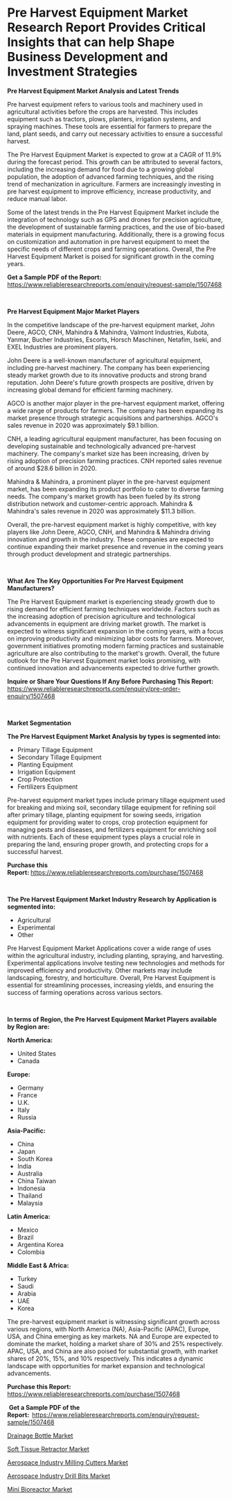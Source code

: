<p><h1>Pre Harvest Equipment Market Research Report Provides Critical Insights that can help Shape Business Development and Investment Strategies</h1></p><p><strong>Pre Harvest Equipment Market Analysis and Latest Trends</strong></p>
<p><p>Pre harvest equipment refers to various tools and machinery used in agricultural activities before the crops are harvested. This includes equipment such as tractors, plows, planters, irrigation systems, and spraying machines. These tools are essential for farmers to prepare the land, plant seeds, and carry out necessary activities to ensure a successful harvest.</p><p>The Pre Harvest Equipment Market is expected to grow at a CAGR of 11.9% during the forecast period. This growth can be attributed to several factors, including the increasing demand for food due to a growing global population, the adoption of advanced farming techniques, and the rising trend of mechanization in agriculture. Farmers are increasingly investing in pre harvest equipment to improve efficiency, increase productivity, and reduce manual labor.</p><p>Some of the latest trends in the Pre Harvest Equipment Market include the integration of technology such as GPS and drones for precision agriculture, the development of sustainable farming practices, and the use of bio-based materials in equipment manufacturing. Additionally, there is a growing focus on customization and automation in pre harvest equipment to meet the specific needs of different crops and farming operations. Overall, the Pre Harvest Equipment Market is poised for significant growth in the coming years.</p></p>
<p><strong>Get a Sample PDF of the Report:&nbsp;</strong> <a href="https://www.reliableresearchreports.com/enquiry/request-sample/1507468">https://www.reliableresearchreports.com/enquiry/request-sample/1507468</a></p>
<p>&nbsp;</p>
<p><strong>Pre Harvest Equipment Major Market Players</strong></p>
<p><p>In the competitive landscape of the pre-harvest equipment market, John Deere, AGCO, CNH, Mahindra & Mahindra, Valmont Industries, Kubota, Yanmar, Bucher Industries, Escorts, Horsch Maschinen, Netafim, Iseki, and EXEL Industries are prominent players. </p><p>John Deere is a well-known manufacturer of agricultural equipment, including pre-harvest machinery. The company has been experiencing steady market growth due to its innovative products and strong brand reputation. John Deere's future growth prospects are positive, driven by increasing global demand for efficient farming machinery.</p><p>AGCO is another major player in the pre-harvest equipment market, offering a wide range of products for farmers. The company has been expanding its market presence through strategic acquisitions and partnerships. AGCO's sales revenue in 2020 was approximately $9.1 billion.</p><p>CNH, a leading agricultural equipment manufacturer, has been focusing on developing sustainable and technologically advanced pre-harvest machinery. The company's market size has been increasing, driven by rising adoption of precision farming practices. CNH reported sales revenue of around $28.6 billion in 2020.</p><p>Mahindra & Mahindra, a prominent player in the pre-harvest equipment market, has been expanding its product portfolio to cater to diverse farming needs. The company's market growth has been fueled by its strong distribution network and customer-centric approach. Mahindra & Mahindra's sales revenue in 2020 was approximately $11.3 billion.</p><p>Overall, the pre-harvest equipment market is highly competitive, with key players like John Deere, AGCO, CNH, and Mahindra & Mahindra driving innovation and growth in the industry. These companies are expected to continue expanding their market presence and revenue in the coming years through product development and strategic partnerships.</p></p>
<p>&nbsp;</p>
<p><strong>What Are The Key Opportunities For Pre Harvest Equipment Manufacturers?</strong></p>
<p><p>The Pre Harvest Equipment market is experiencing steady growth due to rising demand for efficient farming techniques worldwide. Factors such as the increasing adoption of precision agriculture and technological advancements in equipment are driving market growth. The market is expected to witness significant expansion in the coming years, with a focus on improving productivity and minimizing labor costs for farmers. Moreover, government initiatives promoting modern farming practices and sustainable agriculture are also contributing to the market's growth. Overall, the future outlook for the Pre Harvest Equipment market looks promising, with continued innovation and advancements expected to drive further growth.</p></p>
<p><strong>Inquire or Share Your Questions If Any Before Purchasing This Report:</strong> <a href="https://www.reliableresearchreports.com/enquiry/pre-order-enquiry/1507468">https://www.reliableresearchreports.com/enquiry/pre-order-enquiry/1507468</a></p>
<p>&nbsp;</p>
<p><strong>Market Segmentation</strong></p>
<p><strong>The Pre Harvest Equipment Market Analysis by types is segmented into:</strong></p>
<p><ul><li>Primary Tillage Equipment</li><li>Secondary Tillage Equipment</li><li>Planting Equipment</li><li>Irrigation Equipment</li><li>Crop Protection</li><li>Fertilizers Equipment</li></ul></p>
<p><p>Pre-harvest equipment market types include primary tillage equipment used for breaking and mixing soil, secondary tillage equipment for refining soil after primary tillage, planting equipment for sowing seeds, irrigation equipment for providing water to crops, crop protection equipment for managing pests and diseases, and fertilizers equipment for enriching soil with nutrients. Each of these equipment types plays a crucial role in preparing the land, ensuring proper growth, and protecting crops for a successful harvest.</p></p>
<p><strong>Purchase this Report:&nbsp;</strong><a href="https://www.reliableresearchreports.com/purchase/1507468">https://www.reliableresearchreports.com/purchase/1507468</a></p>
<p>&nbsp;</p>
<p><strong>The Pre Harvest Equipment Market Industry Research by Application is segmented into:</strong></p>
<p><ul><li>Agricultural</li><li>Experimental</li><li>Other</li></ul></p>
<p><p>Pre Harvest Equipment Market Applications cover a wide range of uses within the agricultural industry, including planting, spraying, and harvesting. Experimental applications involve testing new technologies and methods for improved efficiency and productivity. Other markets may include landscaping, forestry, and horticulture. Overall, Pre Harvest Equipment is essential for streamlining processes, increasing yields, and ensuring the success of farming operations across various sectors.</p></p>
<p>&nbsp;</p>
<p><strong>In terms of Region, the Pre Harvest Equipment Market Players available by Region are:</strong></p>
<p>
    <p> <strong> North America: </strong>
        <ul>
            <li>United States</li>
            <li>Canada</li>
        </ul>
        </p> 
    <p> <strong> Europe: </strong>
        <ul>
            <li>Germany</li>
            <li>France</li>
            <li>U.K.</li>
            <li>Italy</li>
            <li>Russia</li>
        </ul>
        </p> 
    <p> <strong> Asia-Pacific: </strong>
        <ul>
            <li>China</li>
            <li>Japan</li>
            <li>South Korea</li>
            <li>India</li>
            <li>Australia</li>
            <li>China Taiwan</li>
            <li>Indonesia</li>
            <li>Thailand</li>
            <li>Malaysia</li>
        </ul>
        </p> 
    <p> <strong> Latin America: </strong>
        <ul>
            <li>Mexico</li>
            <li>Brazil</li>
            <li>Argentina Korea</li>
            <li>Colombia</li>
        </ul>
        </p> 
    <p> <strong> Middle East & Africa: </strong>
        <ul>
            <li>Turkey</li>
            <li>Saudi</li>
            <li>Arabia</li>
            <li>UAE</li>
            <li>Korea</li>
        </ul>
    </p>
    </p>
<p><p>The pre-harvest equipment market is witnessing significant growth across various regions, with North America (NA), Asia-Pacific (APAC), Europe, USA, and China emerging as key markets. NA and Europe are expected to dominate the market, holding a market share of 30% and 25% respectively. APAC, USA, and China are also poised for substantial growth, with market shares of 20%, 15%, and 10% respectively. This indicates a dynamic landscape with opportunities for market expansion and technological advancements.</p></p>
<p><strong>Purchase this Report: </strong><a href="https://www.reliableresearchreports.com/purchase/1507468">https://www.reliableresearchreports.com/purchase/1507468</a></p>
<p>&nbsp;<strong>Get a Sample PDF of the Report:&nbsp;&nbsp;</strong><a href="https://www.reliableresearchreports.com/enquiry/request-sample/1507468">https://www.reliableresearchreports.com/enquiry/request-sample/1507468</a></p>
<p><strong></strong></p>
<p><p><a href="https://medium.com/@cynthiajohnson755/drainage-bottle-market-share-evolution-and-market-growth-trends-2024-2031-39eeeb67b303">Drainage Bottle Market</a></p><p><a href="https://medium.com/@cynthiajohnson755/soft-tissue-retractor-market-size-reveals-the-best-marketing-channels-in-global-industry-75a1c38c5f06">Soft Tissue Retractor Market</a></p><p><a href="https://github.com/BryceTownsendr/Market-Research-Report-List-3/blob/main/aerospace-industry-milling-cutters-market.md">Aerospace Industry Milling Cutters Market</a></p><p><a href="https://github.com/Glendatilghmankmgz0rbhwpy/Market-Research-Report-List-1/blob/main/aerospace-industry-drill-bits-market.md">Aerospace Industry Drill Bits Market</a></p><p><a href="https://medium.com/@marielong2006/mini-bioreactor-market-analysis-its-cagr-market-segmentation-and-global-industry-overview-131f3abb1a01">Mini Bioreactor Market</a></p></p>